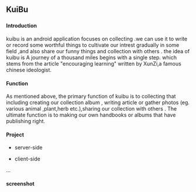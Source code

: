 ## KuiBu
###
#### Introduction 
kuibu is an android application focuses on collecting .we can use it to write or record some worthful things to cultivate 
our intrest gradually in some field ,and also share our funny things and collection with others . the idea of kuibu is 
A journey of a thousand miles begins with a single step. which stems from the article "encouraging learning" written by 
XunZi,a famous chinese ideologist.

#### Function 
As mentioned above, the primary function of kuibu is to collecting that including creating our collection album ,
writing article or gather photos (eg. various animal ,plant,herb etc.),sharing our collection with others .
The ultimate function is to making our own handbooks or albums that have publishing right.

#### Project
* server-side
  
* client-side

...

#### screenshot



